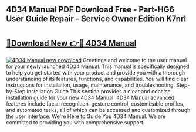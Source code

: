 ## 4D34 Manual PDF Download Free - Part-HG6 User Guide Repair - Service Owner Edition K7nrl

# <h2><a href="http://bc62743.oget.top/?id=4D34+Manual">🔗Download New 👉🔴 4D34 Manual</a></h2>

[![4D34 Manual new download](https://i.imgur.com/5g1atiW.png)](http://bc62743.oget.top/?id=4D34+Manual)
Greetings and welcome to the user manual for your newly launched 4D34 Manual. This manual is specifically designed to help you get started with your product and provide you with a thorough understanding of its features, functions, and capabilities. You will find clear instructions for installation, usage, maintenance, and troubleshooting. Step-by-Step Installation Guide This section provides a clear and concise installation guide for your new 4D34 Manual. 4D34 Manual advanced features include facial recognition, gesture control, customizable profiles, and automated tasks, all of which can be accessed and customized through the user interface. We're Here to Guide You 4D34 Manual. We are committed to providing you with comprehensive support.
